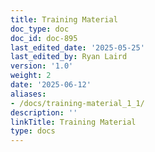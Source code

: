 ```yaml
---
title: Training Material
doc_type: doc
doc_id: doc-895
last_edited_date: '2025-05-25'
last_edited_by: Ryan Laird
version: '1.0'
weight: 2
date: '2025-06-12'
aliases:
- /docs/training-material_1_1/
description: ''
linkTitle: Training Material
type: docs
---
```


<!-- Unsupported block type: table_of_contents -->

<!-- Unsupported block type: unsupported -->
